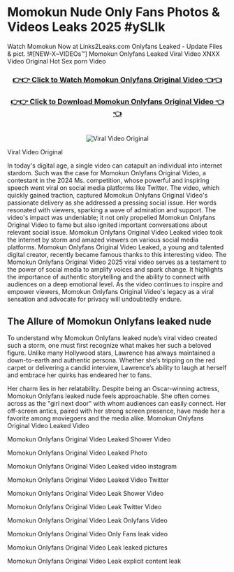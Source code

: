 # Momokun Nude Only Fans Photos & Videos Leaks 2025 #ySLIk

Watch Momokun Now at Links2Leaks.com Onlyfans Leaked - Update Files & pict. !#[NEW-X~VIDEOs™] Momokun Onlyfans Leaked Viral Video XNXX Video Original Hot Sex porn Video
<br>
<div align="center">
<h3><a href="https://links2leaks.com/momokun" rel="nofollow">👉👉 Click to Watch Momokun Onlyfans Original Video 👈👈</a></h3>
<h3><a href="https://links2leaks.com/momokun" rel="nofollow">👉👉 Click to Download Momokun Onlyfans Original Video 👈👈</a></h3>
<br>
<a href="https://links2leaks.com/momokun" rel="nofollow"><img src="https://i.ibb.co/Gkj2r4b/banner.png" alt="Viral Video Original" style="max-width: 100%; display: inline-block;" data-target="animated-image.originalImage"></a>
</div>

Viral Video Original

In today's digital age, a single video can catapult an individual into internet stardom. Such was the case for Momokun Onlyfans Original Video, a contestant in the 2024 Ms. competition, whose powerful and inspiring speech went viral on social media platforms like Twitter.
The video, which quickly gained traction, captured Momokun Onlyfans Original Video's passionate delivery as she addressed a pressing social issue. Her words resonated with viewers, sparking a wave of admiration and support. The video's impact was undeniable; it not only propelled Momokun Onlyfans Original Video to fame but also ignited important conversations about relevant social issue.
Momokun Onlyfans Original Video Leaked video took the internet by storm and amazed viewers on various social media platforms. Momokun Onlyfans Original Video Leaked, a young and talented digital creator, recently became famous thanks to this interesting video.
The Momokun Onlyfans Original Video 2025 viral video serves as a testament to the power of social media to amplify voices and spark change. It highlights the importance of authentic storytelling and the ability to connect with audiences on a deep emotional level. As the video continues to inspire and empower viewers, Momokun Onlyfans Original Video's legacy as a viral sensation and advocate for privacy will undoubtedly endure.

<h2>The Allure of Momokun Onlyfans leaked nude</h2>


To understand why Momokun Onlyfans leaked nude’s viral video created such a storm, one must first recognize what makes her such a beloved figure. Unlike many Hollywood stars, Lawrence has always maintained a down-to-earth and authentic persona. Whether she’s tripping on the red carpet or delivering a candid interview, Lawrence’s ability to laugh at herself and embrace her quirks has endeared her to fans.

Her charm lies in her relatability. Despite being an Oscar-winning actress, Momokun Onlyfans leaked nude feels approachable. She often comes across as the "girl next door" with whom audiences can easily connect. Her off-screen antics, paired with her strong screen presence, have made her a favorite among moviegoers and the media alike.
Momokun Onlyfans Original Video Leaked Video

Momokun Onlyfans Original Video Leaked Shower Video

Momokun Onlyfans Original Video Leaked Photo

Momokun Onlyfans Original Video Leaked video instagram

Momokun Onlyfans Original Video Leaked Video Twitter

Momokun Onlyfans Original Video Leak Shower Video

Momokun Onlyfans Original Video Leak Twitter Video

Momokun Onlyfans Original Video Leak Onlyfans Video

Momokun Onlyfans Original Video Only Fans leak video

Momokun Onlyfans Original Video Leak leaked pictures

Momokun Onlyfans Original Video Leak explicit content leak